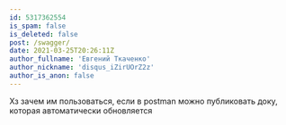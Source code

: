 ```yaml
---
id: 5317362554
is_spam: false
is_deleted: false
post: /swagger/
date: 2021-03-25T20:26:11Z
author_fullname: 'Евгений Ткаченко'
author_nickname: 'disqus_iZirUOrZ2z'
author_is_anon: false
---
```


<p>Хз зачем им пользоваться, если в postman можно публиковать доку, которая автоматически обновляется</p>
